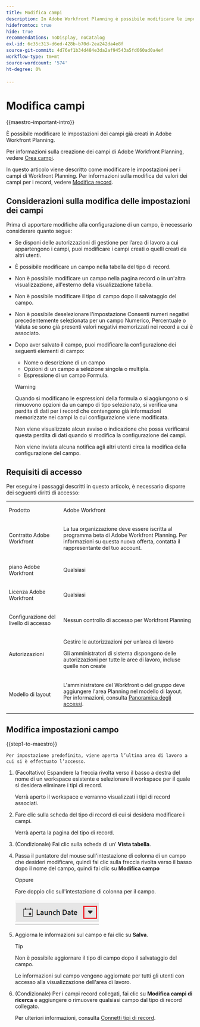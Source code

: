 ```yaml
---
title: Modifica campi
description: In Adobe Workfront Planning è possibile modificare le impostazioni dei campi già creati. In questo articolo viene descritto come modificare le impostazioni per i campi di Workfront Planning.
hidefromtoc: true
hide: true
recommendations: noDisplay, noCatalog
exl-id: 6c35c313-d6ed-428b-b70d-2ea242da4e8f
source-git-commit: 4d76ef1b34d484e3da2af94543a5fd660ad0a4ef
workflow-type: tm+mt
source-wordcount: '574'
ht-degree: 0%

---
```


<!--update the metadata with real information when making this available in TOC and in the left nav-->

<!---
title: Edit foelds
description: In Adobe Maestro, you can edit the field settings for fields that are already created.
hidefromtoc: yes
hide: yes
author: Alina
feature: (*******************WE NEED A NEW ONE*******************)
role: User, Administrator (************is this right???************)
recommendations: noDisplay, noCatalog
--->

# Modifica campi

{{maestro-important-intro}}

È possibile modificare le impostazioni dei campi già creati in Adobe Workfront Planning.

Per informazioni sulla creazione dei campi di Adobe Workfront Planning, vedere [Crea campi](../fields/create-fields.md).

In questo articolo viene descritto come modificare le impostazioni per i campi di Workfront Planning. Per informazioni sulla modifica dei valori dei campi per i record, vedere [Modifica record](/help/quicksilver/maestro/records/edit-records.md).

## Considerazioni sulla modifica delle impostazioni dei campi

Prima di apportare modifiche alla configurazione di un campo, è necessario considerare quanto segue:

* Se disponi delle autorizzazioni di gestione per l’area di lavoro a cui appartengono i campi, puoi modificare i campi creati o quelli creati da altri utenti.
* È possibile modificare un campo nella tabella del tipo di record.
* Non è possibile modificare un campo nella pagina record o in un&#39;altra visualizzazione, all&#39;esterno della visualizzazione tabella.
* Non è possibile modificare il tipo di campo dopo il salvataggio del campo.
* Non è possibile deselezionare l&#39;impostazione Consenti numeri negativi precedentemente selezionata per un campo Numerico, Percentuale o Valuta se sono già presenti valori negativi memorizzati nei record a cui è associato.
* Dopo aver salvato il campo, puoi modificare la configurazione dei seguenti elementi di campo:

   * Nome o descrizione di un campo
   * Opzioni di un campo a selezione singola o multipla.
   * Espressione di un campo Formula.

  >[!WARNING]
  >
  >Quando si modificano le espressioni della formula o si aggiungono o si rimuovono opzioni da un campo di tipo selezionato, si verifica una perdita di dati per i record che contengono già informazioni memorizzate nei campi la cui configurazione viene modificata.
  >
  >Non viene visualizzato alcun avviso o indicazione che possa verificarsi questa perdita di dati quando si modifica la configurazione dei campi.
  >
  >Non viene inviata alcuna notifica agli altri utenti circa la modifica della configurazione del campo.

<!--this is not yet true, but it might come later:
* You can deselect Allow negative numbers option from a Number, Percentage, or Currency field after you save the field. 
-->

## Requisiti di accesso

Per eseguire i passaggi descritti in questo articolo, è necessario disporre dei seguenti diritti di accesso:

<table style="table-layout:auto">
 <col>
 </col>
 <col>
 </col>
 <tbody>
    <tr>
<tr>
<td>
   <p> Prodotto</p> </td>
   <td>
   <p> Adobe Workfront</p> </td>
  </tr>  
 <td role="rowheader"><p>Contratto Adobe Workfront</p></td>
   <td>
<p>La tua organizzazione deve essere iscritta al programma beta di Adobe Workfront Planning. Per informazioni su questa nuova offerta, contatta il rappresentante del tuo account. </p>
   </td>
  </tr>
  <tr>
   <td role="rowheader"><p>piano Adobe Workfront</p></td>
   <td>
<p>Qualsiasi</p>
   </td>
  </tr>
  <tr>
   <td role="rowheader"><p>Licenza Adobe Workfront</p></td>
   <td>
   <p>Qualsiasi</p> 
  </td>
  </tr>

<tr>
   <td role="rowheader"><p>Configurazione del livello di accesso</p></td>
   <td> <p>Nessun controllo di accesso per Workfront Planning</p>  
</td>
  </tr>

<tr>
   <td role="rowheader"><p>Autorizzazioni</p></td>
   <td> <p>Gestire le autorizzazioni per un’area di lavoro</a> </p>  
   <p>Gli amministratori di sistema dispongono delle autorizzazioni per tutte le aree di lavoro, incluse quelle non create</p>
</td>
  </tr>
<tr>
   <td role="rowheader"><p>Modello di layout</p></td>
   <td> <p>L'amministratore del Workfront o del gruppo deve aggiungere l'area Planning nel modello di layout. Per informazioni, consulta <a href="../access/access-overview.md">Panoramica degli accessi</a>. </p>  
</td>
  </tr>

</tbody>
</table>

<!--Maybe enable this at GA - but Maestro is not supposed to have Access controls in the Workfront Access Level: 
>[!NOTE]
>
>If you don't have access, ask your Workfront administrator if they set additional restrictions in your access level. For information on how a Workfront administrator can change your access level, see [Create or modify custom access levels](../administration-and-setup/add-users/configure-and-grant-access/create-modify-access-levels.md). -->

## Modifica impostazioni campo

{{step1-to-maestro}}

    Per impostazione predefinita, viene aperta l’ultima area di lavoro a cui si è effettuato l’accesso.

1. (Facoltativo) Espandere la freccia rivolta verso il basso a destra del nome di un workspace esistente e selezionare il workspace per il quale si desidera eliminare i tipi di record.

   Verrà aperto il workspace e verranno visualizzati i tipi di record associati.
1. Fare clic sulla scheda del tipo di record di cui si desidera modificare i campi.

   Verrà aperta la pagina del tipo di record.
1. (Condizionale) Fai clic sulla scheda di un’ **Vista tabella**.
1. Passa il puntatore del mouse sull&#39;intestazione di colonna di un campo che desideri modificare, quindi fai clic sulla freccia rivolta verso il basso dopo il nome del campo, quindi fai clic su **Modifica campo**

   Oppure

   Fare doppio clic sull&#39;intestazione di colonna per il campo.

   ![](assets/arrow-menu-after-name-of-field-in-table-header-highlighted.png)

1. Aggiorna le informazioni sul campo e fai clic su **Salva**.

   <!--insert screen shot when finalized-->

   >[!TIP]
   >
   >Non è possibile aggiornare il tipo di campo dopo il salvataggio del campo.

   Le informazioni sul campo vengono aggiornate per tutti gli utenti con accesso alla visualizzazione dell&#39;area di lavoro.

   <!--After the release of the RTBE for field configurations, replace the tip with this:

    >[!TIP]
    >
    >* You cannot update the field type after the field is saved.
    >
    >* When you modify field configurations (field options or formula expressions), records that already contain information in the modified fields will update their values in real-time. There is no warning and no audit log for the value changes triggered by field configuration changes. All users who view the fields will immediately see the new values with the modifications. 
    -->


1. (Condizionale) Per i campi record collegati, fai clic su **Modifica campi di ricerca** e aggiungere o rimuovere qualsiasi campo dal tipo di record collegato.

   Per ulteriori informazioni, consulta [Connetti tipi di record](../architecture/connect-record-types.md).

